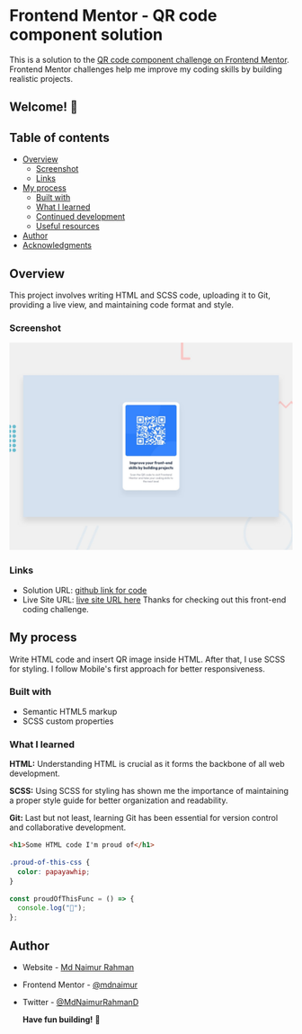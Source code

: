# Frontend Mentor - QR code component solution

This is a solution to the [QR code component challenge on Frontend Mentor](https://www.frontendmentor.io/challenges/qr-code-component-iux_sIO_H). Frontend Mentor challenges help me improve my coding skills by building realistic projects.

## Welcome! 👋

## Table of contents

- [Overview](#overview)
  - [Screenshot](#screenshot)
  - [Links](#links)
- [My process](#my-process)
  - [Built with](#built-with)
  - [What I learned](#what-i-learned)
  - [Continued development](#continued-development)
  - [Useful resources](#useful-resources)
- [Author](#author)
- [Acknowledgments](#acknowledgments)

## Overview

This project involves writing HTML and SCSS code, uploading it to Git, providing a live view, and maintaining code format and style.

### Screenshot

![Design preview for the QR code component coding challenge](./design/desktop-preview.jpg)

### Links

- Solution URL: [github link for code](https://github.com/mdnaimur/qr-code-component-main)
- Live Site URL: [live site URL here](https://mdnaimur.github.io/qr-code-component-main/)
  Thanks for checking out this front-end coding challenge.

## My process

Write HTML code and insert QR image inside HTML. After that, I use SCSS for styling. I follow Mobile's first approach for better responsiveness.

### Built with

- Semantic HTML5 markup
- SCSS custom properties

### What I learned

**HTML:** Understanding HTML is crucial as it forms the backbone of all web development.

**SCSS:** Using SCSS for styling has shown me the importance of maintaining a proper style guide for better organization and readability.

**Git:** Last but not least, learning Git has been essential for version control and collaborative development.

```html
<h1>Some HTML code I'm proud of</h1>
```

```css
.proud-of-this-css {
  color: papayawhip;
}
```

```js
const proudOfThisFunc = () => {
  console.log("🎉");
};
```

## Author

- Website - [Md Naimur Rahman](https://www.linkedin.com/in/md-naimur-rahman/)
- Frontend Mentor - [@mdnaimur](https://frontendmentor.io/profile/mdnaimur)
- Twitter - [@MdNaimurRahmanD](https://twitter.com/MdNaimurRahmanD)

  **Have fun building!** 🚀
